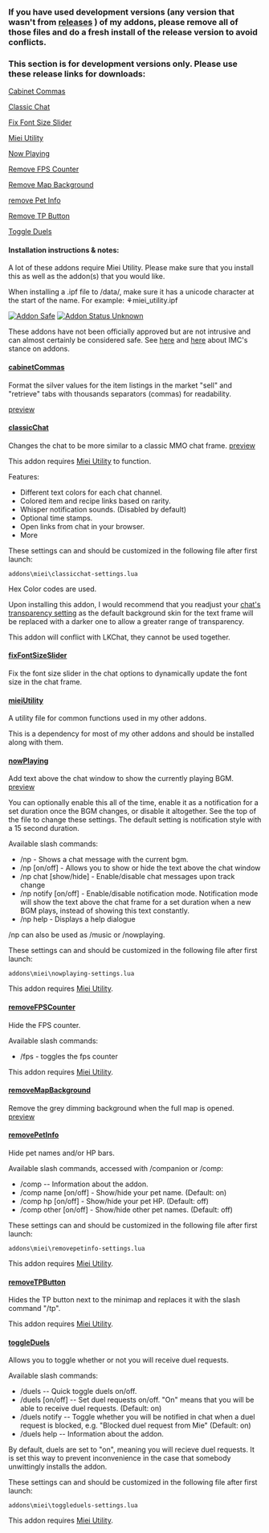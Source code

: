 ### If you have used development versions (any version that wasn't from [releases](https://github.com/Miei/TOS-lua/releases) ) of my addons, please remove all of those files and do a fresh install of the release version to avoid conflicts.

### This section is for development versions only. Please use these release links for downloads: 

[Cabinet Commas](https://github.com/Miei/TOS-lua/releases/tag/cabinet-commas)

[Classic Chat](https://github.com/Miei/TOS-lua/releases/tag/classic-chat)

[Fix Font Size Slider](https://github.com/Miei/TOS-lua/releases/tag/fix-font-size-slider)

[Miei Utility](https://github.com/Miei/TOS-lua/releases/tag/miei-utility)

[Now Playing](https://github.com/Miei/TOS-lua/releases/tag/now-playing)

[Remove FPS Counter](https://github.com/Miei/TOS-lua/releases/tag/remove-fps-counter)

[Remove Map Background](https://github.com/Miei/TOS-lua/releases/tag/remove-map-background)

[remove Pet Info](https://github.com/Miei/TOS-lua/releases/tag/remove-pet-info)

[Remove TP Button](https://github.com/Miei/TOS-lua/releases/tag/remove-tp-button)

[Toggle Duels](https://github.com/Miei/TOS-lua/releases/tag/toggle-duels)

#### Installation instructions & notes:

A lot of these addons require Miei Utility. Please make sure that you install this as well as the addon(s) that you would like.

When installing a .ipf file to /data/, make sure it has a unicode character at the start of the name. For example: ⚘miei_utility.ipf


[![Addon Safe](https://cdn.rawgit.com/lubien/awesome-tos/master/badges/addon-safe.svg)](https://github.com/lubien/awesome-tos#addons-badges)  [![Addon Status Unknown](https://cdn.rawgit.com/lubien/awesome-tos/master/badges/addon-unknown.svg)](https://github.com/lubien/awesome-tos#addons-badges) 

These addons have not been officially approved but are not intrusive and can almost certainly be considered safe. See [here](https://forum.treeofsavior.com/t/stance-on-addons/141262/3) and [here](https://forum.treeofsavior.com/t/stance-on-addons/141262/24) about IMC's stance on addons.

#### [cabinetCommas](https://github.com/Miei/TOS-lua/releases/tag/cabinet-commas)
Format the silver values for the item listings in the market "sell" and "retrieve" tabs with thousands separators (commas) for readability. 

[preview](https://i.imgur.com/0jnNGxx.png)

#### [classicChat](https://github.com/Miei/TOS-lua/releases/tag/classic-chat)
Changes the chat to be more similar to a classic MMO chat frame. [preview](https://i.imgur.com/Z3GgKT7.png)

This addon requires [Miei Utility](https://github.com/Miei/TOS-lua/releases/tag/miei-utility) to function.

Features:

- Different text colors for each chat channel.
- Colored item and recipe links based on rarity.
- Whisper notification sounds. (Disabled by default)
- Optional time stamps.
- Open links from chat in your browser.
- More

These settings can and should be customized in the following file after first launch:

`addons\miei\classicchat-settings.lua`

Hex Color codes are used.

Upon installing this addon, I would recommend that you readjust your [chat's transparency setting](https://i.imgur.com/WCevi1v.png) as the default background skin for the text frame will be replaced with a darker one to allow a greater range of transparency.

This addon will conflict with LKChat, they cannot be used together.

#### [fixFontSizeSlider](https://github.com/Miei/TOS-lua/releases/tag/fix-font-size-slider)
Fix the font size slider in the chat options to dynamically update the font size in the chat frame.

#### [mieiUtility](https://github.com/Miei/TOS-lua/releases/tag/miei-utility)
A utility file for common functions used in my other addons. 

This is a dependency for most of my other addons and should be installed along with them.

#### [nowPlaying](https://github.com/Miei/TOS-lua/releases/tag/now-playing)
Add text above the chat window to show the currently playing BGM. [preview](https://i.imgur.com/tJGwNUr.png)

You can optionally enable this all of the time, enable it as a notification for a set duration once the BGM changes, or disable it altogether. See the top of the file to change these settings. The default setting is notification style with a 15 second duration.

Available slash commands:

- /np - Shows a chat message with the current bgm.
- /np [on/off] - Allows you to show or hide the text above the chat window
- /np chat [show/hide] - Enable/disable chat messages upon track change
- /np notify [on/off] - Enable/disable notification mode. Notification mode will show the text above the chat frame for a set duration when a new BGM plays, instead of showing this text constantly.
- /np help - Displays a help dialogue
 
/np can also be used as /music or /nowplaying.

These settings can and should be customized in the following file after first launch:

`addons\miei\nowplaying-settings.lua`

This addon requires [Miei Utility](https://github.com/Miei/TOS-lua/releases/tag/miei-utility). 

#### [removeFPSCounter](https://github.com/Miei/TOS-lua/releases/tag/remove-fps-counter)
Hide the FPS counter.

Available slash commands:
- /fps - toggles the fps counter

This addon requires [Miei Utility](https://github.com/Miei/TOS-lua/releases/tag/miei-utility).

#### [removeMapBackground](https://github.com/Miei/TOS-lua/releases/tag/remove-map-background)
Remove the grey dimming background when the full map is opened. [preview](https://i.imgur.com/IfcOlo9.jpg)

#### [removePetInfo](https://github.com/Miei/TOS-lua/releases/tag/remove-pet-info)
Hide pet names and/or HP bars.

Available slash commands, accessed with /companion or /comp:

- /comp -- Information about the addon.
- /comp name [on/off] - Show/hide your pet name. (Default: on)
- /comp hp [on/off] - Show/hide your pet HP. (Default: off)
- /comp other [on/off] - Show/hide other pet names. (Default: off)

These settings can and should be customized in the following file after first launch:

`addons\miei\removepetinfo-settings.lua`

This addon requires [Miei Utility](https://github.com/Miei/TOS-lua/releases/tag/miei-utility).

#### [removeTPButton](https://github.com/Miei/TOS-lua/releases/tag/remove-tp-button)
Hides the TP button next to the minimap and replaces it with the slash command "/tp".

This addon requires [Miei Utility](https://github.com/Miei/TOS-lua/releases/tag/miei-utility).

#### [toggleDuels](https://github.com/Miei/TOS-lua/releases/tag/toggle-duels)
Allows you to toggle whether or not you will receive duel requests.

Available slash commands:

- /duels -- Quick toggle duels on/off.
- /duels [on/off] -- Set duel requests on/off. "On" means that you will be able to receive duel requests. (Default: on)
- /duels notify -- Toggle whether you will be notified in chat when a duel request is blocked, e.g. "Blocked duel request from Mie" (Default: on)
- /duels help -- Information about the addon.

By default, duels are set to "on", meaning you will recieve duel requests. It is set this way to prevent inconvenience in the case that somebody unwittingly installs the addon.

These settings can and should be customized in the following file after first launch:

`addons\miei\toggleduels-settings.lua`

This addon requires [Miei Utility](https://github.com/Miei/TOS-lua/releases/tag/miei-utility).
